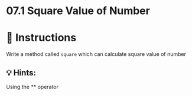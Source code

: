 # 07.1 Square Value of Number

# 📝 Instructions

Write a method called `square` which can calculate square value of number

## 💡 Hints:
Using the ** operator